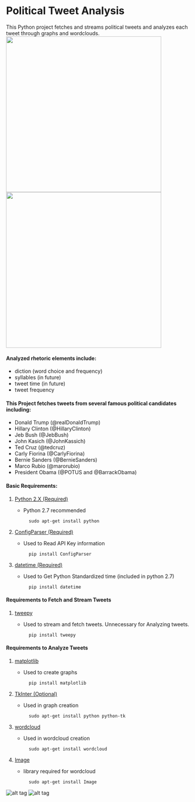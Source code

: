 # Political Tweet Analysis

This Python project fetches and streams political tweets and analyzes each tweet through graphs and wordclouds.
<img src="../Screenshots/Trum_Tweets.png" width="425"/> <img src="../Screenshots/Trum_Tweet.png" width="425"/>

#### Analyzed rhetoric elements include:
 * diction (word choice and frequency)
 * syllables (in future)
 * tweet time (in future)
 * tweet frequency

#### This Project fetches tweets from several famous political candidates including:
* Donald Trump (@realDonaldTrump)
* Hillary Clinton (@HillaryClinton)
* Jeb Bush (@JebBush)
* John Kasich (@JohnKassich)
* Ted Cruz (@tedcruz)
* Carly Fiorina (@CarlyFiorina)
* Bernie Sanders (@BernieSanders)
* Marco Rubio (@marorubio)
* President Obama (@POTUS and @BarrackObama)

#### Basic Requirements:
1. [Python 2.X (Required)](https://www.python.org/downloads/)
	* Python 2.7 recommended

			sudo apt-get install python

2. [ConfigParser (Required)](https://pypi.python.org/pypi/configparser)
	* Used to Read API Key information

        	pip install ConfigParser

3. [datetime (Required)](https://pypi.python.org/pypi/DateTime)
	* Used to Get Python Standardized time (included in python 2.7)

        	pip install datetime

#### Requirements to Fetch and Stream Tweets
1. [tweepy](http://docs.tweepy.org/en/v3.5.0/install.html)
    * Used to stream and fetch tweets. Unnecessary for Analyzing tweets.

            pip install tweepy

#### Requirements to Analyze Tweets
1. [matplotlib](http://matplotlib.org/downloads.html)
    * Used to create graphs

            pip install matplotlib

2. [TkInter (Optional)](https://wiki.python.org/moin/TkInter)
    * Used in graph creation

            sudo apt-get install python python-tk

3. [wordcloud](http://amueller.github.io/word_cloud/index.html)
    * Used in wordcloud creation

            sudo apt-get install wordcloud
            
3. [Image](http://www.pythonware.com/products/pil/)
    * library required for wordcloud

            sudo apt-get install Image
          
![alt tag](https://raw.githubusercontent.com/shyamw/Political_Tweet_Analysis/master/Screenshots/Trump_Tweet.png)
![alt tag](https://raw.githubusercontent.com/shyamw/Political_Tweet_Analysis/master/Screenshots/Trump_Tweets.png)



